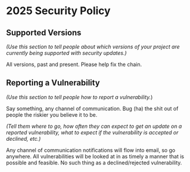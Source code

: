 # 2025 Security Policy

## Supported Versions

_(Use this section to tell people about which versions of your project are
currently being supported with security updates.)_

All versions, past and present. Please help fix the chain.

## Reporting a Vulnerability

_(Use this section to tell people how to report a vulnerability._)

Say something, any channel of communication. Bug (ha) the shit out of people the riskier you believe it to be.

_(Tell them where to go, how often they can expect to get an update on a
reported vulnerability, what to expect if the vulnerability is accepted or
declined, etc.)_

Any channel of communication notifications will flow into email, so go anywhere. All vulnerabilities will be looked at in as timely a manner that is possible and feasible. No such thing as a declined/rejected vulnerability. 
